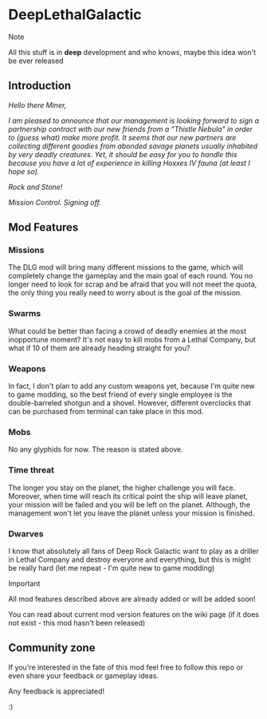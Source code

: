 # DeepLethalGalactic

> [!NOTE]
> All this stuff is in **deep** development and who knows, maybe this idea won't be ever released

## Introduction

<i>Hello there Miner,

I am pleased to announce that our management is looking forward to sign a partnership contract with our new friends from a "Thistle Nebula" in order to (guess what) make more profit.
It seems that our new partners are collecting different goodies from abonded savage planets usually inhabited by very deadly creatures. 
Yet, it should be easy for you to handle this because you have a lot of experience in killing Hoxxes IV fauna (at least I hope so).

Rock and Stone!

Mission Control. Signing off.</i>

## Mod Features

### Missions

The DLG mod will bring many different missions to the game, which will completely change the gameplay and the main goal of each round.
You no longer need to look for scrap and be afraid that you will not meet the quota, the only thing you really need to worry about is the goal of the mission.

### Swarms

What could be better than facing a crowd of deadly enemies at the most inopportune moment?
It's not easy to kill mobs from a Lethal Company, but what if 10 of them are already heading straight for you?

### Weapons

In fact, I don't plan to add any custom weapons yet, because I'm quite new to game modding, so the best friend of every single employee is the double-barreled shotgun and a shovel.
However, different overclocks that can be purchased from terminal can take place in this mod.

### Mobs

No any glyphids for now. The reason is stated above.

### Time threat

The longer you stay on the planet, the higher challenge you will face.
Moreover, when time will reach its critical point the ship will leave planet, your mission will be failed and you will be left on the planet.
Although, the management won't let you leave the planet unless your mission is finished.

### Dwarves

I know that absolutely all fans of Deep Rock Galactic want to play as a driller in Lethal Company and destroy everyone and everything, but this is might be really hard (let me repeat - I'm quite new to game modding)

> [!IMPORTANT]
> All mod features described above are already added or will be added soon!
> 
> You can read about current mod version features on the wiki page (if it does not exist - this mod hasn't been released)

## Community zone

If you're interested in the fate of this mod feel free to follow this repo or even share your feedback or gameplay ideas.

Any feedback is appreciated!

:)
